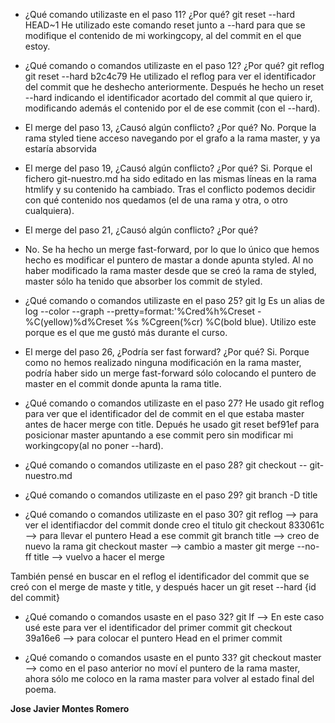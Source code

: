 - ¿Qué comando utilizaste en el paso 11? ¿Por qué?git reset --hard HEAD~1He utilizado este comando reset junto a --hard para que se modifique el contenido de mi workingcopy, al del commit en el que estoy.- ¿Qué comando o comandos utilizaste en el paso 12? ¿Por qué?git refloggit reset --hard b2c4c79He utilizado el reflog para ver el identificador del commit que he deshecho anteriormente. Después he hecho un reset --hard indicando el identificador acortado del commit al que quiero ir, modificando además el contenido por el de ese commit (con el --hard).- El merge del paso 13, ¿Causó algún conflicto? ¿Por qué?No. Porque la rama styled tiene acceso navegando por el grafo a la rama master, y ya estaría absorvida- El merge del paso 19, ¿Causó algún conflicto? ¿Por qué?Si. Porque el fichero git-nuestro.md ha sido editado en las mismas líneas en la rama htmlify y su contenido ha cambiado. Tras el conflicto podemos decidir con qué contenido nos quedamos (el de una rama y otra, o otro cualquiera).- El merge del paso 21, ¿Causó algún conflicto? ¿Por qué?- No. Se ha hecho un merge fast-forward, por lo que lo único que hemos hecho es modificar el puntero de mastar a donde apunta styled. Al no haber modificado la rama master desde que se creó la rama de styled, master sólo ha tenido que absorber los commit de styled.  - ¿Qué comando o comandos utilizaste en el paso 25?git lgEs un alias de log --color --graph --pretty=format:'%Cred%h%Creset -%C(yellow)%d%Creset %s %Cgreen(%cr) %C(bold blue). Utilizo este porque es el que me gustó más durante el curso.- El merge del paso 26, ¿Podría ser fast forward? ¿Por qué? Si. Porque como no hemos realizado ninguna modificación en la rama master, podría haber sido un merge fast-forward sólo colocando el puntero de master en el commit donde apunta la rama title.- ¿Qué comando o comandos utilizaste en el paso 27?He usado git reflog para ver que el identificador del de commit en el que estaba master antes de hacer merge con title.Depués he usado git reset bef91ef para posicionar master apuntando a ese commit pero sin modificar mi workingcopy(al no poner --hard).- ¿Qué comando o comandos utilizaste en el paso 28? git checkout -- git-nuestro.md - ¿Qué comando o comandos utilizaste en el paso 29? git branch -D title- ¿Qué comando o comandos utilizaste en el paso 30? git reflog  --> para ver el identifiacdor del commit donde creo el titulogit checkout 833061c  --> para llevar el puntero Head a ese commitgit branch title   --> creo de nuevo la ramagit checkout master  --> cambio a mastergit merge --no-ff title  --> vuelvo a hacer el mergeTambién pensé en buscar en el reflog el identificador del commit que se creó con el merge de maste y title, y después hacer un git reset --hard {id del commit}- ¿Qué comando o comandos usaste en el paso 32?git lf  --> En este caso usé este para ver el identificador del primer commitgit checkout 39a16e6  --> para colocar el puntero Head en el primer commit- ¿Qué comando o comandos usaste en el punto 33?git checkout master  --> como en el paso anterior no moví el puntero de la rama master, ahora sólo me coloco en la rama master para volver al estado final del poema.**Jose Javier Montes Romero**